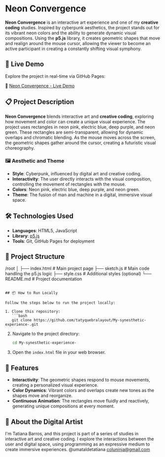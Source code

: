 
# Neon Convergence

**Neon Convergence** is an interactive art experience and one of my **creative coding** studies. Inspired by cyberpunk aesthetics, the project stands out for its vibrant neon colors and the ability to generate dynamic visual compositions. Using the **p5.js** library, it creates geometric shapes that move and realign around the mouse cursor, allowing the viewer to become an active participant in creating a constantly shifting visual symphony.

## 🚀 Live Demo

Explore the project in real-time via GitHub Pages:

🔗 [Neon Convergence - Live Demo](https://tatyquebralayout.github.io/My-synesthetic-experience-/)

## 📋 Project Description

**Neon Convergence** blends interactive art and **creative coding**, exploring how movement and color can create a unique visual experience. The project uses rectangles in neon pink, electric blue, deep purple, and neon green. These rectangles are semi-transparent, allowing for dynamic overlaps and chromatic blending. As the mouse moves across the screen, the geometric shapes gather around the cursor, creating a futuristic visual choreography.

### 🖼 Aesthetic and Theme

- **Style**: Cyberpunk, influenced by digital art and creative coding.
- **Interactivity**: The user directly interacts with the visual composition, controlling the movement of rectangles with the mouse.
- **Colors**: Neon pink, electric blue, deep purple, and neon green.
- **Theme**: The fusion of man and machine in a digital, immersive visual space.

## 🛠 Technologies Used

- **Languages**: HTML5, JavaScript
- **Library**: [p5.js](https://p5js.org/)
- **Tools**: Git, GitHub Pages for deployment

## 📂 Project Structure

/root
│
├── index.html           # Main project page
├── sketch.js            # Main code handling the p5.js logic
├── style.css            # Additional styles (optional)
└── README.md            # Project documentation
```

## 📦 How to Run Locally

Follow the steps below to run the project locally:

1. Clone this repository:
   ```bash
   git clone https://github.com/tatyquebralayout/My-synesthetic-experience-.git
   ```

2. Navigate to the project directory:
   ```bash
   cd My-synesthetic-experience-
   ```

3. Open the `index.html` file in your web browser.

## 🌟 Features

- **Interactivity**: The geometric shapes respond to mouse movements, creating a personalized visual experience.
- **Color Dynamics**: Vibrant colors and overlaps create new tones as the shapes move and reorganize.
- **Continuous Animation**: The rectangles move fluidly and reactively, generating unique compositions at every moment.

## 🎨 About the Digital Artist

I'm Tatiana Barros, and this project is part of a series of studies in interactive art and creative coding. I explore the interactions between the user and digital space, using programming as an expressive medium to create immersive experiences.
@umataldetatiana
coluninja@gmail.com
